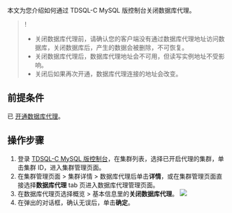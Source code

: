 本文为您介绍如何通过 TDSQL-C MySQL 版控制台关闭数据库代理。
>!
>- 关闭数据库代理前，请确认您的客户端没有通过数据库代理地址访问数据库，关闭数据库后，产生的数据会被删除，不可恢复。
>- 关闭数据库代理后，数据库代理地址会不可用，但读写实例地址不受影响。
>- 关闭后如果再次开通，数据库代理连接的地址会改变。

## 前提条件
已 [开通数据库代理](https://cloud.tencent.com/document/product/1003/76780)。

## 操作步骤
1. 登录 [TDSQL-C MySQL 版控制台](https://console.cloud.tencent.com/cynosdb/mysql)，在集群列表，选择已开启代理的集群，单击集群 ID，进入集群管理页面。
2. 在集群管理页面 > 集群详情 > 数据库代理后单击**详情**，或在集群管理页面直接选择**数据库代理** tab 页进入数据库代理管理页面。
3. 在数据库代理页选择概览 > 基本信息里的**关闭数据库代理**。
![](https://qcloudimg.tencent-cloud.cn/raw/10bb456330988336f77e8847dbb9ee23.png)
4. 在弹出的对话框，确认无误后，单击**确定**。

